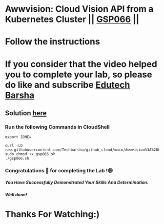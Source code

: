 # Awwvision: Cloud Vision API from a Kubernetes Cluster || [GSP066](https://www.cloudskillsboost.google/focuses/1241?parent=catalog) ||
# Follow the instructions

# If you consider that the video helped you to complete your lab, so please do like and subscribe [Edutech Barsha](https://www.youtube.com/@edutechbarsha)
## Solution [here](https://youtu.be/bgY6epUZEr4)

### Run the following Commands in CloudShell

```
export ZONE=

curl -LO raw.githubusercontent.com/Techbarsha/github_cloud/main/Awwvision%3A%20Cloud%20Vision%20API%20from%20a%20Kubernetes%20Cluster/gsp066.sh
sudo chmod +x gsp066.sh
./gsp066.sh
```

### Congratulations 🎉 for completing the Lab !😄

##### *You Have Successfully Demonstrated Your Skills And Determination.*

#### *Well done!*

# Thanks For Watching:)

